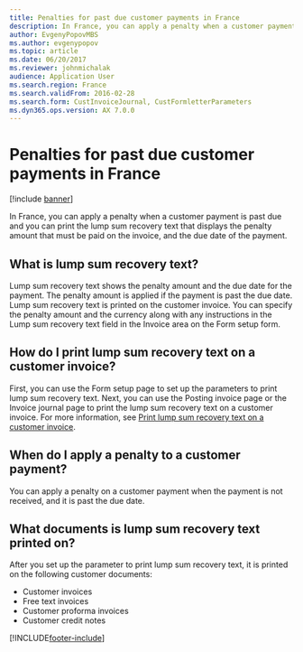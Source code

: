 ```yaml
---
title: Penalties for past due customer payments in France
description: In France, you can apply a penalty when a customer payment is past due and you can print the lump sum recovery text that displays the penalty amount.
author: EvgenyPopovMBS
ms.author: evgenypopov
ms.topic: article
ms.date: 06/20/2017
ms.reviewer: johnmichalak
audience: Application User
ms.search.region: France
ms.search.validFrom: 2016-02-28
ms.search.form: CustInvoiceJournal, CustFormletterParameters
ms.dyn365.ops.version: AX 7.0.0
---
```


# Penalties for past due customer payments in France

[!include [banner](../../includes/banner.md)]

In France, you can apply a penalty when a customer payment is past due and you can print the lump sum recovery text that displays the penalty amount that must be paid on the invoice, and the due date of the payment. 

## What is lump sum recovery text?

Lump sum recovery text shows the penalty amount and the due date for the payment. The penalty amount is applied if the payment is past the due date. Lump sum recovery text is printed on the customer invoice. You can specify the penalty amount and the currency along with any instructions in the Lump sum recovery text field in the Invoice area on the Form setup form.

## How do I print lump sum recovery text on a customer invoice?
First, you can use the Form setup page to set up the parameters to print lump sum recovery text. Next, you can use the Posting invoice page or the Invoice journal page to print the lump sum recovery text on a customer invoice. For more information, see [Print lump sum recovery text on a customer invoice](emea-fra-print-lump-sum-recovery-text.md).

## When do I apply a penalty to a customer payment?
You can apply a penalty on a customer payment when the payment is not received, and it is past the due date.

## What documents is lump sum recovery text printed on?
After you set up the parameter to print lump sum recovery text, it is printed on the following customer documents:

-   Customer invoices
-   Free text invoices
-   Customer proforma invoices
-   Customer credit notes






[!INCLUDE[footer-include](../../../includes/footer-banner.md)]